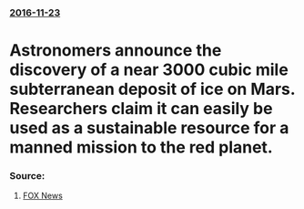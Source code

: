### [2016-11-23](/news/2016/11/23/index.md)

#  Astronomers announce the discovery of a near 3000 cubic mile subterranean deposit of ice on Mars. Researchers claim it can easily be used as a sustainable resource for a manned mission to the red planet. 




### Source:

1. [FOX News](http://www.foxnews.com/science/2016/11/25/huge-underground-ice-deposit-on-mars-is-bigger-than-new-mexico.html)
